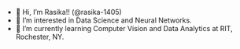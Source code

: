 - 👋 Hi, I’m Rasika!! (@rasika-1405)
- 👀 I’m interested in Data Science and Neural Networks.
- 🌱 I’m currently learning Computer Vision and Data Analytics at RIT, Rochester, NY.
<!-- - 💞️ I’m looking to collaborate on ... -->
<!-- - 📫 How to reach me ... -->

<!---
rasika-1405/rasika-1405 is a ✨ special ✨ repository because its `README.md` (this file) appears on your GitHub profile.
You can click the Preview link to take a look at your changes.
--->
